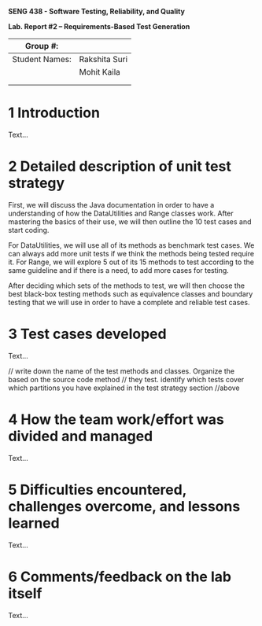**SENG 438 - Software Testing, Reliability, and Quality**

**Lab. Report \#2 – Requirements-Based Test Generation**

| Group \#:      |     |
| -------------- | --- |
| Student Names: |Rakshita Suri      |
|                |Mohit Kaila     |
|                |     |
|                |     |

# 1 Introduction

Text…

# 2 Detailed description of unit test strategy

First, we will discuss the Java documentation in order to have a understanding of how the DataUtilities and Range classes work. After mastering the basics of their use, we will then outline the 10 test cases and start coding. 

For DataUtilities, we will use all of its  methods as benchmark test cases. We can always add more unit tests if we think the methods being tested require it. 
For Range, we will explore 5 out of its 15  methods to test according to the same guideline and if there is a need, to add more cases for testing. 

After deciding which sets of the methods to test, we will then choose the best black-box testing methods such as equivalence classes and boundary testing that we will use in order to have a complete and reliable test cases.


# 3 Test cases developed

Text…

// write down the name of the test methods and classes. Organize the based on
the source code method // they test. identify which tests cover which partitions
you have explained in the test strategy section //above

# 4 How the team work/effort was divided and managed

Text…

# 5 Difficulties encountered, challenges overcome, and lessons learned

Text…

# 6 Comments/feedback on the lab itself

Text…
